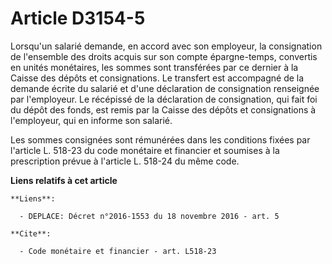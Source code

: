 # Article D3154-5

Lorsqu'un salarié demande, en accord avec son employeur, la consignation de l'ensemble des droits acquis sur son compte
épargne-temps, convertis en unités monétaires, les sommes sont transférées par ce dernier à la Caisse des dépôts et
consignations. Le transfert est accompagné de la demande écrite du salarié et d'une déclaration de consignation renseignée
par l'employeur. Le récépissé de la déclaration de consignation, qui fait foi du dépôt des fonds, est remis par la Caisse des
dépôts et consignations à l'employeur, qui en informe son salarié.

Les sommes consignées sont rémunérées dans les conditions fixées par l'article L. 518-23 du code monétaire et financier et
soumises à la prescription prévue à l'article L. 518-24 du même code.

**Liens relatifs à cet article**

	**Liens**:

	  - DEPLACE: Décret n°2016-1553 du 18 novembre 2016 - art. 5

	**Cite**:

	  - Code monétaire et financier - art. L518-23
